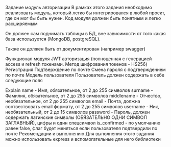 Задание модуль авторизации
В рамках этого задания необходимо реализовать модуль, который легко бы интегрировался в любой проект, где он мог бы быть нужен. Код модуля должен быть понятным и легко расширяемым

Он должен сам поднимать таблицы в БД, вне зависимости от того какая база используется (MongoDB, postgreSQL).

Также он должен быть от документирован (например swagger)

Функционал модуля
JWT авторизация (полноценная с генерацией access и refresh токенами. Метод шифрования токенов - HS256)
Регистрация
Подтверждение по почте
Смена пароля с подтверждением по почте
Модель пользователя
Пользователь должен содержать в себе следующие поля


Explain
name - Имя, обязательное, от 2 до 255 символов
surname - Фамилия, обязательное, от 2 до 255 символов
middlename - Отчество, необязательное, от 2 до 255 символов
email - Почта, должна соотвествовать email формату, от 2 до 255 символов
username - Ник, необязательный, от 2 до 15 символов
password - Пароль, должен содержать латинские символы (ОБЯЗАТЕЛЬНО ОДНИ СИМВОЛ ЗАГЛАВНЫЙ), цифры
и один спецсимвол
is_confirmed - по умолчанию равен false, флаг будет меняться если пользователя подтвердили по почте 
Рекомендации к выполнению
Для выполнения этого задания можно использовать express и вспомогательные для него библиотеки
